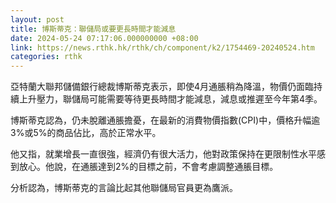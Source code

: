```yaml
---
layout: post
title: 博斯蒂克：聯儲局或要更長時間才能減息
date: 2024-05-24 07:17:06.000000000 +08:00
link: https://news.rthk.hk/rthk/ch/component/k2/1754469-20240524.htm
categories: rthk
---
```


亞特蘭大聯邦儲備銀行總裁博斯蒂克表示，即使4月通脹稍為降溫，物價仍面臨持續上升壓力，聯儲局可能需要等待更長時間才能減息，減息或推遲至今年第4季。

博斯蒂克認為，仍未脫離通脹擔憂，在最新的消費物價指數(CPI)中，價格升幅逾3%或5%的商品佔比，高於正常水平。

他又指，就業增長一直很強，經濟仍有很大活力，他對政策保持在更限制性水平感到放心。他說，在通脹達到2%的目標之前，不會考慮調整通脹目標。

分析認為，博斯蒂克的言論比起其他聯儲局官員更為鷹派。

